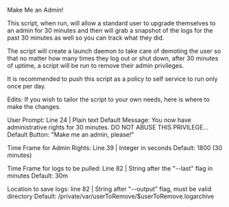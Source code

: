 Make Me an Admin!

This script, when run, will allow a standard user to upgrade themselves to an admin for 30 minutes and then will grab a snapshot of the logs for the past 30 minutes as well so you can track what they did. 

The script will create a launch daemon to take care of demoting the user so that no matter how many times they log out or shut down, after 30 minutes of uptime, a script will be run to remove their admin privileges. 

It is recommended to push this script as a policy to self service to run only once per day.

Edits: If you wish to tailor the script to your own needs, here is where to make the changes.

User Prompt: Line 24 | Plain text
Default Message: You now have administrative rights for 30 minutes. DO NOT ABUSE THIS PRIVILEGE... 
Default Button: "Make me an admin, please!"

Time Frame for Admin Rights: Line 39 | Integer in seconds
Default: 1800 (30 minutes)

Time Frame for logs to be pulled:  Line 82 | String after the "--last" flag in minutes
Default: 30m

Location to save logs: line 82 | String after "--output" flag, must be valid directory
Default: /private/var/userToRemove/$userToRemove.logarchive

